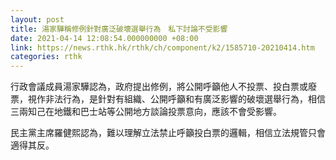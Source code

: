 ```yaml
---
layout: post
title: 湯家驊稱修例針對廣泛破壞選舉行為　私下討論不受影響
date: 2021-04-14 12:08:54.000000000 +08:00
link: https://news.rthk.hk/rthk/ch/component/k2/1585710-20210414.htm
categories: rthk
---
```


行政會議成員湯家驊認為，政府提出修例，將公開呼籲他人不投票、投白票或廢票，視作非法行為，是針對有組織、公開呼籲和有廣泛影響的破壞選舉行為，相信三兩知己在地鐵和巴士站等公開地方談論投票意向，應該不會受影響。

民主黨主席羅健熙認為，難以理解立法禁止呼籲投白票的邏輯，相信立法規管只會適得其反。
